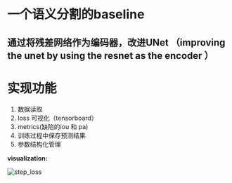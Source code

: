 # 一个语义分割的baseline


## 通过将残差网络作为编码器，改进UNet （improving the unet by  using the resnet as the encoder  ）


# 实现功能
  1. 数据读取
  2.  loss 可视化（tensorboard）
  3.  metrics(缺陷的iou 和 pa)
  4.  训练过程中保存预测结果
  5.  参数结构化管理
  
  
  
**visualization:**

 ![step_loss](https://github.com/Wslsdx/baseline_segment_Resunet_pytorch/blob/master/photo/step_loss.png)
 
```

```
  
